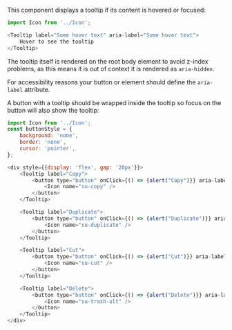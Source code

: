 This component displays a tooltip if its content is hovered or focused:

```javascript
import Icon from '../Icon';

<Tooltip label="Some hover text" aria-label="Some hover text">
    Hover to see the tooltip
</Tooltip>
```

The tooltip itself is rendered on the root body element to avoid z-index problems, as this means
it is out of context it is rendered as `aria-hidden`.

For accessibility reasons your button or element should define the `aria-label` attribute.

A button with a tooltip should be wrapped inside the tooltip so focus on the button will also
show the tooltip:

```javascript
import Icon from '../Icon';
const buttonStyle = {
    background: 'none',
    border: 'none',
    cursor: 'pointer',
};

<div style={{display: 'flex', gap: '20px'}}>
    <Tooltip label="Copy">
        <button type="button" onClick={() => {alert("Copy")}} aria-label="Copy" style={buttonStyle}>
            <Icon name="su-copy" />
        </button>
    </Tooltip>

    <Tooltip label="Duplicate">
        <button type="button" onClick={() => {alert("Duplicate")}} aria-label="Duplicate" style={buttonStyle}>
            <Icon name="su-duplicate" />
        </button>
    </Tooltip>

    <Tooltip label="Cut">
        <button type="button" onClick={() => {alert("Cut")}} aria-label="Cut" style={buttonStyle}>
            <Icon name="su-cut" />
        </button>
    </Tooltip>

    <Tooltip label="Delete">
        <button type="button" onClick={() => {alert("Delete")}} aria-label="Delete" style={buttonStyle}>
            <Icon name="su-trash-alt" />
        </button>
    </Tooltip>
</div>
```
